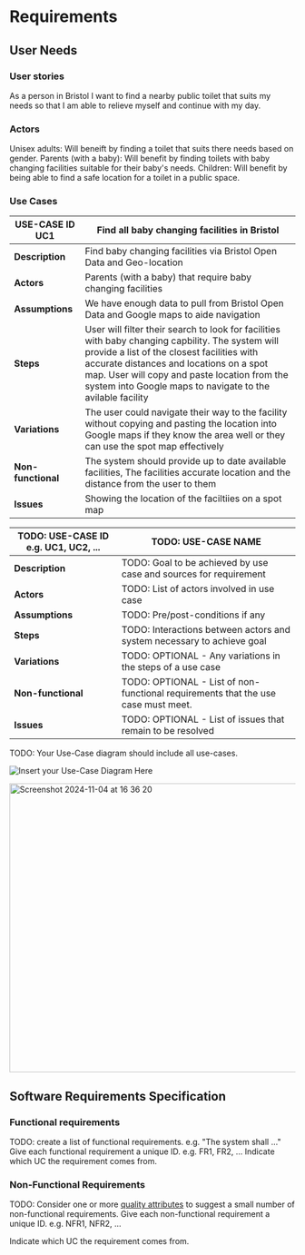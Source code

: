 # Requirements

## User Needs

### User stories
As a person in Bristol I want to find a nearby public toilet that suits my needs so that I am able to relieve myself and continue with my day.

### Actors
Unisex adults: Will beneift by finding a toilet that suits there needs based on gender.
Parents (with a baby): Will benefit by finding toilets with baby changing facilities suitable for their baby's needs.
Children: Will benefit by being able to find a safe location for a toilet in a public space.    

### Use Cases

| USE-CASE ID UC1 | Find all baby changing facilities in Bristol | 
| -------------------------------------- | ------------------- |
| **Description** | Find baby changing facilities via Bristol Open Data and Geo-location |
| **Actors** | Parents (with a baby) that require baby changing facilities |
| **Assumptions** | We have enough data to pull from Bristol Open Data and Google maps to aide navigation |
| **Steps** | User will filter their search to look for facilities with baby changing capbility. The system will provide a list of the closest facilities with accurate distances and locations on a spot map. User will copy and paste location from the system into Google maps to navigate to the avilable facility |
| **Variations** | The user could navigate their way to the facility without copying and pasting the location into Google maps if they know the area well or they can use the spot map effectively |
| **Non-functional** | The system should provide up to date available facilities, The facilities accurate location and the distance from the user to them  |
| **Issues** | Showing the location of the faciltiies on a spot map |

| TODO: USE-CASE ID e.g. UC1, UC2, ... | TODO: USE-CASE NAME | 
| -------------------------------------- | ------------------- |
| **Description** | TODO: Goal to be achieved by use case and sources for requirement |
| **Actors** | TODO: List of actors involved in use case |
| **Assumptions** | TODO: Pre/post-conditions if any</td></tr>
| **Steps** | TODO: Interactions between actors and system necessary to achieve goal |
| **Variations** | TODO: OPTIONAL - Any variations in the steps of a use case |
| **Non-functional** | TODO: OPTIONAL - List of non-functional requirements that the use case must meet. |
| **Issues** | TODO: OPTIONAL - List of issues that remain to be resolved |


TODO: Your Use-Case diagram should include all use-cases.

![Insert your Use-Case Diagram Here](images/use-case.png)

<img width="509" alt="Screenshot 2024-11-04 at 16 36 20" src="https://github.com/user-attachments/assets/bc29867c-87b5-49c2-aced-59c4b4c7491c">

## Software Requirements Specification
### Functional requirements
TODO: create a list of functional requirements. 
    e.g. "The system shall ..."
    Give each functional requirement a unique ID. e.g. FR1, FR2, ...
    Indicate which UC the requirement comes from.


### Non-Functional Requirements
TODO: Consider one or more [quality attributes](https://en.wikipedia.org/wiki/ISO/IEC_9126) to suggest a small number of non-functional requirements.
Give each non-functional requirement a unique ID. e.g. NFR1, NFR2, ...

Indicate which UC the requirement comes from.
